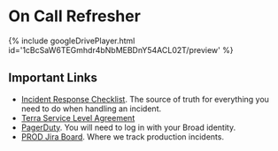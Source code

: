# On Call Refresher


{% include googleDrivePlayer.html id='1cBcSaW6TEGmhdr4bNbMEBDnY54ACL02T/preview' %}

## Important Links

- [Incident Response Checklist](https://broadinstitute.github.io/checklists.github.io/incident_response_checklist.html).  The source of truth for everything you need to do when handling an incident.
- [Terra Service Level Agreement](https://docs.google.com/spreadsheets/d/1Qcfve-nHlS0Udq31nZlfwBDjguhsJ8sxm0Q7RqfZM8o/edit?usp=sharing)
- [PagerDuty](https://broad-institute-dsp.pagerduty.com).  You will need to log in with your Broad identity.
- [PROD Jira Board](https://broadworkbench.atlassian.net/secure/RapidBoard.jspa?rapidView=88&projectKey=PROD).  Where we track production incidents.